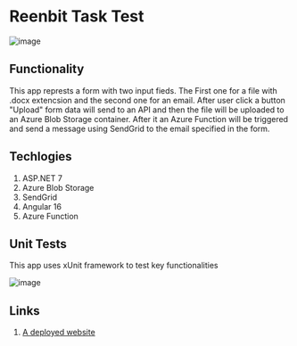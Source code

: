 # Reenbit Task Test 

![image](https://github.com/olehkavetskyi/ReenbitTest/assets/110283090/4a97653c-bfd0-45e2-89f0-b45ac9e62e39)

## Functionality

This app represts a form with two input fieds. The First one for a file with .docx extencsion and the second one for an email. After user click a button "Upload" form data will send to an API and then the file will be uploaded to an Azure Blob Storage container. After it an  Azure Function will be triggered and send a message using SendGrid to the email specified in the form. 

## Techlogies

1. ASP.NET 7
2. Azure Blob Storage
3. SendGrid
4. Angular 16
5. Azure Function

## Unit Tests

This app uses xUnit framework to test key functionalities

![image](https://github.com/olehkavetskyi/ReenbitTest/assets/110283090/4af60847-1098-46c8-8a6d-98afeb6e8483)

## Links

1. [A deployed website  ](https://reenbittestclient.azurewebsites.net/)
